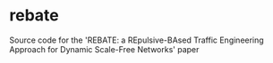 # rebate
Source code for the 'REBATE: a REpulsive-BAsed Traffic Engineering Approach for Dynamic Scale-Free Networks' paper

